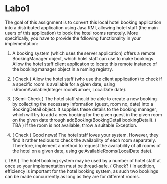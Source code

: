 # Labo1
The goal of this assignment is to convert this local hotel booking application into a distributed application
using Java RMI, allowing hotel staff (the main users of this application) to book the hotel rooms remotely.
More specifically, you have to provide the following functionality in your implementation:

1. A booking system (which uses the server application) offers a remote BookingManager object, which
hotel staff can use to make bookings. Allow the hotel staff client application to locate this remote
instance of the booking manager object in a naming registry.

2. ( Check ) Allow the hotel staff (who use the client application) to check if a specific room is available for a
given date, using isRoomAvailable(Integer roomNumber, LocalDate date).

3. ( Semi-Check ) The hotel staff should be able to create a new booking by collecting the necessary information
(guest, room no, date) into a BookingDetail object. It supplies these details to the booking manager,
which will try to add a new booking for the given guest in the given room on the given date
through addBooking(BookingDetail bookingDetail).
( TBA ) If the room is not available, throw a suitable Exception.

5. ( Check ) Good news! The hotel staff loves your system. However, they find it rather tedious to check the
availability of each room separately. Therefore, implement a method to request the availability of
all rooms of the hotel on a given date, using getAvailableRooms(LocalDate date).

( TBA ) The hotel booking system may be used by a number of hotel staff at once so your implementation must be
thread-safe. ( Check? ) In addition, efficiency is important for the hotel booking system, as such two bookings can be
made concurrently as long as they are for different rooms.
